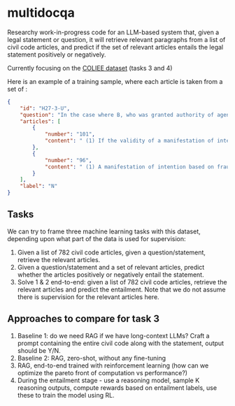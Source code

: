 # multidocqa

Researchy work-in-progress code for an LLM-based system that, given a legal statement or question, it will retrieve relevant paragraphs from a list of civil code articles, and predict if the set of relevant articles entails the legal statement positively or negatively.

Currently focusing on the [COLIEE dataset](https://coliee.org/overview) (tasks 3 and 4)

Here is an example of a training sample, where each article is taken from a set of :

```json
{
    "id": "H27-3-U",
    "question": "In the case where B, who was granted authority of agency to buy a land as an agent of A, concluded a contract for sale of a land \"X\" with C representing that the same is made on behalf of A by the fraud of C to B, A may not rescind the contract for sale.",
    "articles": [
        {
            "number": "101",
            "content": " (1) If the validity of a manifestation of intention that an agent has made to the other party is to be influenced by the absence of intention; by mistake, fraud, or duress; or by the knowledge of or negligence in not knowing of a particular circumstance; whether or not any such fact was present is decided as it concerns the agent. (2) If the validity of a manifestation of intention that the other party has made to the agent is to be influenced by the recipient's knowledge of or negligence in not knowing of a particular circumstance, whether or not any such fact was present is decided as it concerns the agent. (3) If an agent who has been entrusted with performing a specific juridical act performs that act, the principal may not assert that the agent did not know of any particular circumstance of which the principal knew. The same applies to any circumstance of which the principal did not know due to the principal's own negligence."
        },
        {
            "number": "96",
            "content": " (1) A manifestation of intention based on fraud or duress is voidable. (2) If a third party commits a fraud inducing a first party to make a manifestation of intention to a second party, that manifestation of intention is voidable only if the second party knew or could have known that fact. (3) The rescission of a manifestation of intention induced by fraud under the provisions of the preceding two paragraphs may not be duly asserted against a third party in good faith acting without negligence."
        }
    ],
    "label": "N"
}
```

## Tasks

We can try to frame three machine learning tasks with this dataset, depending upon what part of the data is used for supervision:
1. Given a list of 782 civil code articles, given a question/statement, retrieve the relevant articles.
2. Given a question/statement and a set of relevant articles, predict whether the articles positively or negatively entail the statement.
3. Solve 1 & 2 end-to-end: given a list of 782 civil code articles, retrieve the relevant articles and predict the entailment. Note that we do not assume there is supervision for the relevant articles here.

## Approaches to compare for task 3

1. Baseline 1: do we need RAG if we have long-context LLMs? Craft a prompt containing the entire civil code along with the statement, output should be Y/N.
2. Baseline 2: RAG, zero-shot, without any fine-tuning
3. RAG, end-to-end trained with reinforcement learning (how can we optimize the pareto front of computation vs performance?)
4. During the entailment stage - use a reasoning model, sample K reasoning outputs, compute rewards based on entailment labels, use these to train the model using RL.